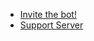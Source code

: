 * [Invite the bot!](https://discordapp.com/oauth2/authorize?client_id=564426594144354315&scope=bot&permissions=604367937)
* [Support Server](https://discord.gg/G5pEdUp)
